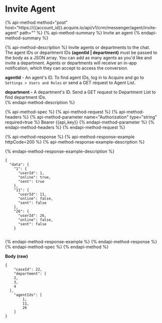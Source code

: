 # Invite Agent

{% api-method method="post" host="https://{{account\_id}}.acquire.io/api/v1/crm/messenger/agent/invite-agent" path="" %}
{% api-method-summary %}
Invite an agent 
{% endapi-method-summary %}

{% api-method-description %}
Invite agents or departments to the chat. The agent IDs or department IDs **\(agentId \| department\)** must be passed to the body as a JSON array. You can add as many agents as you'd like and invite a department. Agents or departments will receive an in-app notification, which they can accept to access the conversion.   
  
**agentId** - An agent's ID. To find agent IDs, log in to Acquire and go to `Settings > Users and Roles` or send a GET request to Agent List.  
  
**department -** A department's ID. Send a GET request to Department List to find department IDs.   
{% endapi-method-description %}

{% api-method-spec %}
{% api-method-request %}
{% api-method-headers %}
{% api-method-parameter name="Authorization" type="string" required=true %}
Bearer {{api\_key}}
{% endapi-method-parameter %}
{% endapi-method-headers %}
{% endapi-method-request %}

{% api-method-response %}
{% api-method-response-example httpCode=200 %}
{% api-method-response-example-description %}

{% endapi-method-response-example-description %}

```
{
  "data": {
    "1": {
      "userId": 1,
      "online": true,
      "sent": true
    },
    "11": {
      "userId": 11,
      "online": false,
      "sent": false
    },
    "26": {
      "userId": 26,
      "online": false,
      "sent": false
    }
  
```
{% endapi-method-response-example %}
{% endapi-method-response %}
{% endapi-method-spec %}
{% endapi-method %}

**Body \(raw\)**

```text
{
    "caseId": 22,
    "department": [
    2,
    3,
    4
  ],
    "agentIds": [
        1,
        11,
        26
    ]
}
```

